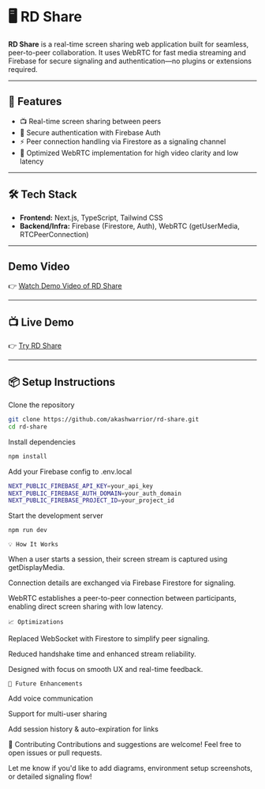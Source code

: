 # 🖥️ RD Share

**RD Share** is a real-time screen sharing web application built for seamless, peer-to-peer collaboration. It uses WebRTC for fast media streaming and Firebase for secure signaling and authentication—no plugins or extensions required.

---

## 🚀 Features

- 📺 Real-time screen sharing between peers
- 🔐 Secure authentication with Firebase Auth
- ⚡ Peer connection handling via Firestore as a signaling channel
- 🎥 Optimized WebRTC implementation for high video clarity and low latency

---

## 🛠️ Tech Stack

- **Frontend:** Next.js, TypeScript, Tailwind CSS
- **Backend/Infra:** Firebase (Firestore, Auth), WebRTC (getUserMedia, RTCPeerConnection)

---

##  Demo Video

👉 [Watch Demo Video of RD Share](https://drive.google.com/file/d/1MGmWHGEic1e1yxNaCbwzqNdTHixpq634/view)  

---

## 📺 Live Demo

👉 [Try RD Share](https://rd-share.vercel.app/)  

---

## 📦 Setup Instructions

 Clone the repository  
 ```bash
 git clone https://github.com/akashwarrior/rd-share.git
 cd rd-share
 ```
Install dependencies

```bash
npm install
```
Add your Firebase config to .env.local

```bash
NEXT_PUBLIC_FIREBASE_API_KEY=your_api_key
NEXT_PUBLIC_FIREBASE_AUTH_DOMAIN=your_auth_domain
NEXT_PUBLIC_FIREBASE_PROJECT_ID=your_project_id
```
Start the development server

```bash
npm run dev
```

	💡 How It Works
When a user starts a session, their screen stream is captured using getDisplayMedia.

Connection details are exchanged via Firebase Firestore for signaling.

WebRTC establishes a peer-to-peer connection between participants, enabling direct screen sharing with low latency.

	📈 Optimizations

Replaced WebSocket with Firestore to simplify peer signaling.

Reduced handshake time and enhanced stream reliability.

Designed with focus on smooth UX and real-time feedback.

	🧠 Future Enhancements

Add voice communication

Support for multi-user sharing

Add session history & auto-expiration for links

🤝 Contributing
Contributions and suggestions are welcome! Feel free to open issues or pull requests.

Let me know if you'd like to add diagrams, environment setup screenshots, or detailed signaling flow!
